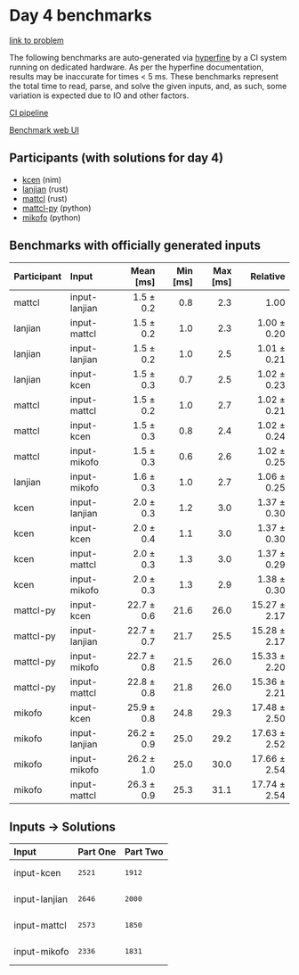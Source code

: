# Day 4 benchmarks

[link to problem](https://adventofcode.com/2024/day/4)

The following benchmarks are auto-generated via
[hyperfine](https://github.com/sharkdp/hyperfine) by a CI system running on
dedicated hardware. As per the hyperfine documentation, results may be
inaccurate for times < 5 ms. These benchmarks represent the total time to read,
parse, and solve the given inputs, and, as such, some variation is expected due
to IO and other factors.

[CI pipeline](http://ci.papercode.net:8080/teams/main/pipelines/aoc2024)

[Benchmark web UI](https://aoc.ancalagon.black)


## Participants (with solutions for day 4)

- [kcen](https://github.com/kcen/aoc2024) (nim)
- [lanjian](https://github.com/lanjian/aoc-2024) (rust)
- [mattcl](https://github.com/mattcl/aoc2024) (rust)
- [mattcl-py](https://github.com/mattcl/aoc2024-py) (python)
- [mikofo](https://github.com/mikofo/aoc2024) (python)


## Benchmarks with officially generated inputs

| Participant | Input | Mean [ms] | Min [ms] | Max [ms] | Relative |
|:---|:---|---:|---:|---:|---:|
| mattcl | input-lanjian | 1.5 ± 0.2 | 0.8 | 2.3 | 1.00 |
| lanjian | input-mattcl | 1.5 ± 0.2 | 1.0 | 2.3 | 1.00 ± 0.20 |
| lanjian | input-lanjian | 1.5 ± 0.2 | 1.0 | 2.5 | 1.01 ± 0.21 |
| lanjian | input-kcen | 1.5 ± 0.3 | 0.7 | 2.5 | 1.02 ± 0.23 |
| mattcl | input-mattcl | 1.5 ± 0.2 | 1.0 | 2.7 | 1.02 ± 0.21 |
| mattcl | input-kcen | 1.5 ± 0.3 | 0.8 | 2.4 | 1.02 ± 0.24 |
| mattcl | input-mikofo | 1.5 ± 0.3 | 0.6 | 2.6 | 1.02 ± 0.25 |
| lanjian | input-mikofo | 1.6 ± 0.3 | 1.0 | 2.7 | 1.06 ± 0.25 |
| kcen | input-lanjian | 2.0 ± 0.3 | 1.2 | 3.0 | 1.37 ± 0.30 |
| kcen | input-kcen | 2.0 ± 0.4 | 1.1 | 3.0 | 1.37 ± 0.30 |
| kcen | input-mattcl | 2.0 ± 0.3 | 1.3 | 3.0 | 1.37 ± 0.29 |
| kcen | input-mikofo | 2.0 ± 0.3 | 1.3 | 2.9 | 1.38 ± 0.30 |
| mattcl-py | input-kcen | 22.7 ± 0.6 | 21.6 | 26.0 | 15.27 ± 2.17 |
| mattcl-py | input-lanjian | 22.7 ± 0.7 | 21.7 | 25.5 | 15.28 ± 2.17 |
| mattcl-py | input-mikofo | 22.7 ± 0.8 | 21.5 | 26.0 | 15.33 ± 2.20 |
| mattcl-py | input-mattcl | 22.8 ± 0.8 | 21.8 | 26.0 | 15.36 ± 2.21 |
| mikofo | input-kcen | 25.9 ± 0.8 | 24.8 | 29.3 | 17.48 ± 2.50 |
| mikofo | input-lanjian | 26.2 ± 0.9 | 25.0 | 29.2 | 17.63 ± 2.52 |
| mikofo | input-mikofo | 26.2 ± 1.0 | 25.0 | 30.0 | 17.66 ± 2.54 |
| mikofo | input-mattcl | 26.3 ± 0.9 | 25.3 | 31.1 | 17.74 ± 2.54 |


## Inputs -> Solutions

| Input | Part One | Part Two |
|:---|:---|:---|
|input-kcen|<pre>2521</pre>|<pre>1912</pre>|
|input-lanjian|<pre>2646</pre>|<pre>2000</pre>|
|input-mattcl|<pre>2573</pre>|<pre>1850</pre>|
|input-mikofo|<pre>2336</pre>|<pre>1831</pre>|